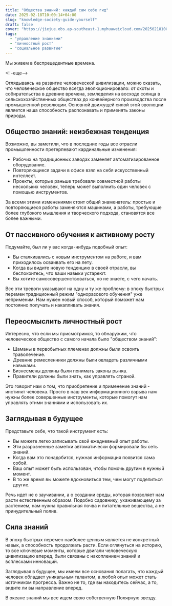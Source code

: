 ```yaml
---
title: "Общества знаний: каждый сам себе гид"
date: 2025-02-18T10:00:14+04:00
slug: "knowledge-society-guide-yourself"
draft: false
cover: "https://jiejue.obs.ap-southeast-1.myhuaweicloud.com/20250218100114871.webp"
tags:
  - "управление знаниями"
  - "личностный рост"
  - "социальное развитие"
---
```


Мы живем в беспрецедентные времена.

<! -еще-->

Оглядываясь на развитие человеческой цивилизации, можно сказать, что человеческое общество всегда эволюционировало: от охоты и собирательства в древние времена, земледелия на восходе солнца в сельскохозяйственных обществах до конвейерного производства после промышленной революции. Основной движущей силой этой эволюции является наша способность распознавать и применять законы природы.

## Общество знаний: неизбежная тенденция

Возможно, вы заметили, что в последние годы все отрасли промышленности претерпевают кардинальные изменения:
- Рабочих на традиционных заводах заменяет автоматизированное оборудование.
- Повторяющиеся задачи в офисе взял на себя искусственный интеллект.
- Проекты, которые раньше требовали совместной работы нескольких человек, теперь может выполнить один человек с помощью инструментов.

За всеми этими изменениями стоит общий знаменатель: простые и повторяющиеся работы заменяются машинами, а работы, требующие более глубокого мышления и творческого подхода, становятся все более важными.

## От пассивного обучения к активному росту

Подумайте, был ли у вас когда-нибудь подобный опыт:
- Вы сталкивались с новым инструментом на работе, и вам приходилось осваивать его на лету.
- Когда вы видите новую тенденцию в своей отрасли, вы беспокоитесь, что ваши навыки устареют.
- Вы хотите самосовершенствоваться, но не знаете, с чего начать.

Все эти тревоги указывают на одну и ту же проблему: в эпоху быстрых перемен традиционный режим "одноразового обучения" уже неприменим. Нам нужен новый способ, который поможет нам постоянно получать и накапливать знания.

## Переосмыслить личностный рост

Интересно, что если мы присмотримся, то обнаружим, что человеческое общество с самого начала было "обществом знаний":
- Шаманы в первобытных племенах должны были освоить траволечение.
- Древние ремесленники должны были овладеть различными навыками.
- Бизнесмены должны были понимать законы рынка.
- Правители должны были знать, как управлять страной.

Это говорит нам о том, что приобретение и применение знаний - инстинкт человека. Просто в наш век информационного взрыва нам нужны более совершенные инструменты, которые помогут нам управлять этими знаниями и использовать их.

## Заглядывая в будущее

Представьте себе, что такой инструмент есть:
- Вы можете легко записывать свой ежедневный опыт работы.
- Эти разрозненные заметки автоматически формировали бы сеть знаний.
- Когда вам это понадобится, нужная информация появится сама собой.
- Ваш опыт может быть использован, чтобы помочь другим в нужный момент.
- В то же время вы можете вдохновиться тем, чем могут поделиться другие.

Речь идет не о заучивании, а о создании среды, которая позволяет нам расти естественным образом. Подобно садовнику, ухаживающему за растением, нам нужна правильная почва и питательные вещества, а не принудительный полив.

## Сила знаний

В эпоху быстрых перемен наиболее ценным является не конкретный навык, а способность продолжать расти. Если оглянуться на историю, то все ключевые моменты, которые двигали человеческую цивилизацию вперед, были связаны с накоплением знаний и всплесками инноваций.

Заглядывая в будущее, мы имеем все основания полагать, что каждый человек обладает уникальным талантом, а любой опыт может стать источником прогресса. Важно не то, где вы находитесь сейчас, а то, видите ли вы направление вперед.

В океане знаний мы все ищем свою собственную Полярную звезду.
